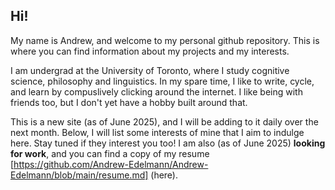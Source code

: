 ## Hi! #

My name is Andrew, and welcome to my personal github repository. This is where you can find information about my projects and my interests. 

I am undergrad at the University of Toronto, where I study cognitive science, philosophy and linguistics. In my spare time, I like to write, cycle, and learn by compuslively clicking around the internet. I like being with friends too, but I don't yet have a hobby built around that. 

This is a new site (as of June 2025), and I will be adding to it daily over the next month. Below, I will list some interests of mine that I aim to indulge here. Stay tuned if they interest you too! I am also (as of June 2025) **looking for work**, and you can find a copy of my resume [https://github.com/Andrew-Edelmann/Andrew-Edelmann/blob/main/resume.md] (here).
